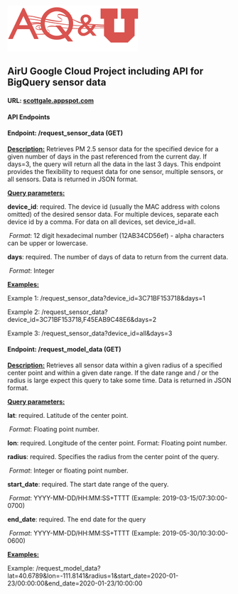 ![AirU Logo](/airu_flask/airu_flask/static/data/aqLogo.png)

## AirU Google Cloud Project including API for BigQuery sensor data

#### URL: [scottgale.appspot.com](scottgale.appspot.com)

#### API Endpoints

#### Endpoint: /request_sensor_data (GET)

**<u>Description:</u>** Retrieves PM 2.5 sensor data for the specified device for a given number of days in the past referenced from the current day. If days=3, the query will return all the data in the last 3 days. This endpoint provides the flexibility to request data for one sensor, multiple sensors, or all sensors. Data is returned in JSON format. 

**<u>Query parameters:</u>**

**device_id**: required. The device id (usually the MAC address with colons omitted) of the desired sensor data. For multiple devices, separate each device id by a comma. For data on all devices, set device_id=all.

​	*Format*: 12 digit hexadecimal number (12AB34CD56ef) - alpha characters can be upper or lowercase.

**days**: required. The number of days of data to return from the current data.

​	*Format*: Integer

**<u>Examples:</u>**

Example 1: /request_sensor_data?device_id=3C71BF153718&days=1

Example 2: /request_sensor_data?device_id=3C71BF153718,F45EAB9C48E6&days=2

Example 3: /request_sensor_data?device_id=all&days=3



#### Endpoint: /request_model_data (GET)

**<u>Description:</u>** Retrieves all sensor data within a given radius of a specified center point and within a given date range. If the date range and / or the radius is large expect this query to take some time. Data is returned in JSON format. 

**<u>Query parameters:</u>**

**lat**: required. Latitude of the center point. 

​	*Format*: Floating point number. 

**lon**: required. Longitude of the center point. Format: Floating point number.

**radius**: required. Specifies the radius from the center point of the query.

​	*Format*: Integer or floating point number. 

**start_date**: required. The start date range of the query.

​	*Format*: YYYY-MM-DD/HH:MM:SS+TTTT (Example: 2019-03-15/07:30:00-0700)

**end_date**: required. The end date for the query

​	*Format*: YYYY-MM-DD/HH:MM:SS+TTTT (Example: 2019-05-30/10:30:00-0600)

**<u>Examples:</u>**

Example: /request_model_data?lat=40.6789&lon=-111.8141&radius=1&start_date=2020-01-23/00:00:00&end_date=2020-01-23/10:00:00





​	